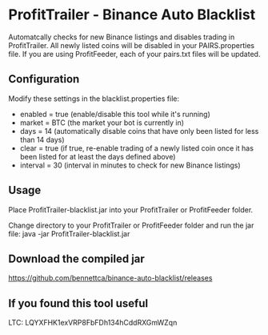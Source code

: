 # ProfitTrailer - Binance Auto Blacklist

Automatcally checks for new Binance listings and disables trading in ProfitTrailer.
All newly listed coins will be disabled in your PAIRS.properties file. If you are
using ProfitFeeder, each of your pairs.txt files will be updated.

## Configuration
Modify these settings in the blacklist.properties file:
* enabled = true (enable/disable this tool while it's running)
* market = BTC (the market your bot is currently in)
* days = 14 (automatically disable coins that have only been listed for less than 14 days)
* clear = true (if true, re-enable trading of a newly listed coin once it has been listed for at least the days defined above)
* interval = 30 (interval in minutes to check for new Binance listings)

## Usage
Place ProfitTrailer-blacklist.jar into your ProfitTrailer or ProfitFeeder folder.

Change directory to your ProfitTrailer or ProfitFeeder folder and run the jar file:
java -jar ProfitTrailer-blacklist.jar

## Download the compiled jar
https://github.com/bennettca/binance-auto-blacklist/releases

## If you found this tool useful
LTC: LQYXFHK1exVRP8FbFDh134hCddRXGmWZqn
